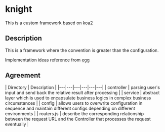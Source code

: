 # knight
This is a custom framework based on koa2

## Description

This is a framework where the convention is greater than the configuration.

Implementation ideas reference from [egg](https://github.com/eggjs/egg)

## Agreement

| Directory   | Description |
|---|---|---|---|---|---|
| controller | parsing user's input and send back the relative result after processing |
| service  | abstract layer which is used to encapsulate business logics in complex business circumstances |
| config | allows users to overwrite configuration in sequence and maintain different configs depending on different environments |
| routers.js |  describe the corresponding relationship between the request URL and the Controller that processes the request eventually |
